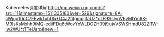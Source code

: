 Kubernetes调度详解 
http://mp.weixin.qq.com/s?src=11&timestamp=1511335180&ver=529&signature=8A-cWjug10pC7FEwkTxhD5*Q4J2fitgmpj3aUZ*czF9SsIyqV6yMlYm9K-M9IsKsMxhh9iMQ-ediiFDq6tWovYxWLDOZH09j9ujvVSWSHmdU82ZRW-lw2WU*tTTeUarp&new=1

